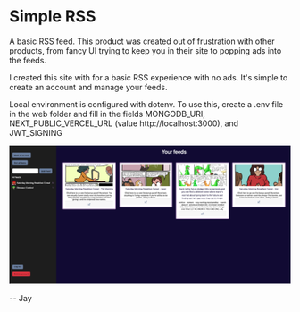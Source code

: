 # Simple RSS

A basic RSS feed. This product was created out of frustration with other products, from fancy UI trying to keep you in their site to popping ads into the feeds.

I created this site with for a basic RSS experience with no ads. It's simple to create an account and manage your feeds.

Local environment is configured with dotenv. To use this, create a .env file in the web folder and fill in the fields MONGODB_URI, NEXT_PUBLIC_VERCEL_URL (value http://localhost:3000), and JWT_SIGNING

<img src="./docs/sample-site.png" />

-- Jay
